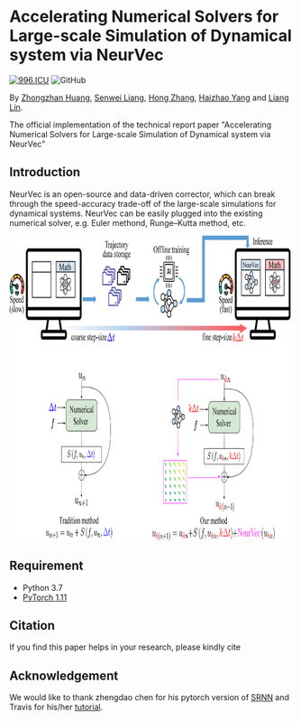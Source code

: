 # Accelerating Numerical Solvers for Large-scale Simulation of Dynamical system via NeurVec

[![996.ICU](https://img.shields.io/badge/link-996.icu-red.svg)](https://996.icu) 
![GitHub](https://img.shields.io/github/license/gbup-group/DIANet.svg)


By [Zhongzhan Huang](https://dedekinds.github.io/), [Senwei Liang](https://leungsamwai.github.io), [Hong Zhang](https://scholar.google.com/citations?user=lo_niigAAAAJ&hl=zh-CN), [Haizhao Yang](https://haizhaoyang.github.io/) and [Liang Lin](http://www.linliang.net/).


The official implementation of the technical report paper "Accelerating Numerical Solvers for Large-scale Simulation of Dynamical system via NeurVec"



## Introduction
NeurVec is an open-source and data-driven corrector, which can break through the speed-accuracy trade-off of the large-scale simulations for dynamical systems. NeurVec can be easily plugged into the existing numerical solver, e.g. Euler methond, Runge–Kutta method, etc.

<p align="center">
  <img src="https://github.com/dedekinds/NeurVec/blob/main/image/github.png" width = "830" height = "540">
</p>

## Requirement
* Python 3.7 
* [PyTorch 1.11](http://pytorch.org/)


## Citation
If you find this paper helps in your research, please kindly cite 

## Acknowledgement
We would like to thank zhengdao chen for his pytorch version of [SRNN](https://github.com/zhengdao-chen/SRNN) and Travis for his/her [tutorial](https://travisdoesmath.github.io/pendulum-explainer/).
